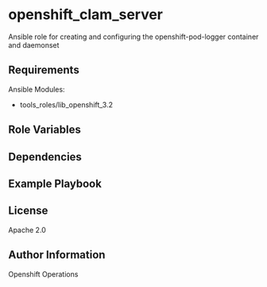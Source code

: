 openshift_clam_server
=========

Ansible role for creating and configuring the openshift-pod-logger container and daemonset

Requirements
------------

Ansible Modules:

- tools_roles/lib_openshift_3.2


Role Variables
--------------


Dependencies
------------


Example Playbook
----------------


License
-------

Apache 2.0

Author Information
------------------

Openshift Operations
